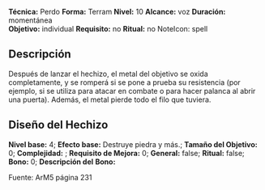 
**Técnica:** Perdo
**Forma:** Terram
**Nivel:** 10
**Alcance:** voz 
**Duración:** momentánea  
**Objetivo:** individual
**Requisito:** no
**Ritual:** no
NoteIcon: spell




## Descripción 
<p>Después de lanzar el hechizo, el metal del objetivo se oxida completamente, y se romperá si se pone a prueba su resistencia (por ejemplo, si se utiliza para atacar en combate o para hacer palanca al abrir una puerta). Además, el metal pierde todo el filo que tuviera.</p>

## Diseño del Hechizo 

**Nivel base:** 4; **Efecto base:** Destruye piedra y más.;  **Tamaño del **Objetivo:**** 0; **Complejidad:** ; **Requisito de Mejora:** 0; **General:** false; **Ritual:** false; **Bono:** 0; **Descripción del** **Bono:** 

Fuente: ArM5 página 231